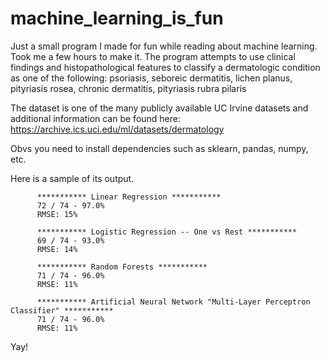 # machine_learning_is_fun

Just a small program I made for fun while reading about machine learning.  Took me a few hours to make it.
The program attempts to use clinical findings and histopathological features to classify a dermatologic condition as one of the following:
psoriasis, seboreic dermatitis, lichen planus, pityriasis rosea, chronic dermatitis, pityriasis rubra pilaris


The dataset is one of the many publicly available UC Irvine datasets and additional information can be found  here:
https://archive.ics.uci.edu/ml/datasets/dermatology


Obvs you need to install dependencies such as sklearn, pandas, numpy, etc.


Here is a sample of its output.

          *********** Linear Regression ***********
          72 / 74 - 97.0%
          RMSE: 15%

          *********** Logistic Regression -- One vs Rest ***********
          69 / 74 - 93.0%
          RMSE: 14%

          *********** Random Forests ***********
          71 / 74 - 96.0%
          RMSE: 11%

          *********** Artificial Neural Network "Multi-Layer Perceptron Classifier" ***********
          71 / 74 - 96.0%
          RMSE: 11%



Yay!
